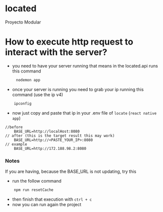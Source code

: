# located

Proyecto Modular

# How to execute http request to interact with the server?

- you need to have your server running that means in the located.api runs this command

```powershell
     nodemon app
```

- once your server is running you need to grab your ip running this command (use the ip v4)

```powershell
    ipconfig
```

- now just copy and paste that ip in your .env file of `locate` (`react native app`)

```
//before
    BASE_URL=http://localHost:8080
// after (this is the target result this may work)
    BASE_URL=http://<PASTE_YOUR_IP>:8080
// example
    BASE_URL=http://172.188.98.2:8080
```

### Notes

If you are having, because the BASE_URL is not updating, try this

- run the follow command

```powershell
    npm run resetCache
```

- then finish that execution with `ctrl + c`
- now you can run again the project
